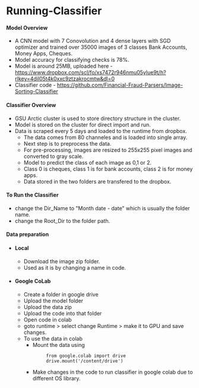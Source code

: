 # Running-Classifier

#### Model Overview

- A CNN model with 7 Conovolution and 4 dense layers with SGD optimizer and trained over 35000 images of 3 classes Bank Accounts, Money Apps, Cheques.
- Model accuracy for classifying checks is 78%.
- Model is around 25MB, uploaded here - https://www.dropbox.com/scl/fo/xs7472r946nmu05ylue9t/h?rlkey=4dil05t4k0xxc9ztzakrocmtw&dl=0
- Classifier code - https://github.com/Financial-Fraud-Parsers/Image-Sorting-Classifier

#### Classifier Overview

- GSU Arctic cluster is used to store directory structure in the cluster.
- Model is stored on the cluster for direct import and run.
- Data is scraped every 5 days and loaded to the runtime from dropbox.
  -  The data comes from 80 channeles and is loaded into single array.
  -  Next step is to preprocess the data.
  -  For pre-processing, images are resized to 255x255 pixel images and converted to gray scale.
  -  Model to predict the class of each image as 0,1 or 2.
  -  Class 0 is cheques, class 1 is for bank accounts, class 2 is for money apps.
  -  Data stored in the two folders are transfered to the dropbox.


#### To Run the Classifier
- change the Dir_Name to "Month date - date" which is usually the folder name.
- change the Root_Dir to the folder path.

#### Data preparation
- #### Local
  - Download the image zip folder.
  - Used as it is by changing a name in code.
 
- #### Google CoLab
  - Create a folder in google drive
  - Upload the model folder
  - Upload the data zip
  - Upload the code into that folder
  - Open code in colab
  - goto runtime > select change Runtime > make it to GPU and save changes.
  - To use the data in colab
      - Mount the data using
        ```
             from google.colab import drive
             drive.mount('/content/drive')
        ```
      - Make changes in the code to run classifier in google colab due to different OS library.
        
